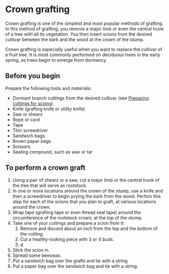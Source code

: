 # Crown grafting
Crown grafting is one of the simplest and most popular methods of grafting. In this method of grafting, you remove a major limb or even the central trunk of a tree with all its vegetation. You then insert scions from the desired cultivar between the bark and the wood at the crown of the stump.

Crown grafting is especially useful when you want to replace the cultivar of a fruit tree. It is most commonly performed on deciduous trees in the early spring, as trees begin to emerge from dormancy.

## Before you begin
Prepare the following tools and materials:
* Dormant branch cuttings from the desired cultivar (see [Preparing cuttings for scions](http://www.example.com))
* Knife (grafting knife or utility knife)
* Saw or shears
* Rope or cord
* Tape
* Thin screwdriver
* Sandwich bags
* Brown paper bags
* Scissors
* Sealing compound, such as wax or tar

## To perform a crown graft
1. Using a pair of shears or a saw, cut a major limb or the central trunk of the tree that will serve as rootstock.
2. In one or more locations around the crown of the stump, use a knife and then a screwdriver to begin prying the bark from the wood. Perfom this step for each of the scions that you plan to graft, at various locations around the crown. 
3. Wrap tape (grafting tape or even thread seal tape) around the circumference of the rootstock crown, at the top of the stump.
4. Take one of your cuttings and prepare a scion from it:
    1. Remove and discard about an inch from the top and the bottom of the cutting.
    2. Cut a healthy-looking piece with 3 or 4 buds.
    3. d
5. Stick the scion in.
6. Spread some beeswax.
7. Put a sandwich bag over the grafts and tie with a string.
8. Put a paper bag over the sandwich bag and tie with a string.
